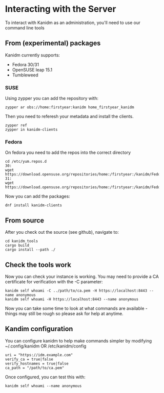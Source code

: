 # Interacting with the Server

To interact with Kanidm as an administration, you'll need to use our command line tools

## From (experimental) packages

Kanidm currently supports:
 * Fedora 30/31
 * OpenSUSE leap 15.1
 * Tumbleweed

### SUSE

Using zypper you can add the repository with:

    zypper ar obs://home:firstyear:kanidm home_firstyear_kanidm

Then you need to referesh your metadata and install the clients.

    zypper ref
    zypper in kanidm-clients

### Fedora

On fedora you need to add the repos into the correct directory

    cd /etc/yum.repos.d
    30:
    wget https://download.opensuse.org/repositories/home:/firstyear:/kanidm/Fedora_30/home:firstyear:kanidm.repo
    31:
    wget https://download.opensuse.org/repositories/home:/firstyear:/kanidm/Fedora_31/home:firstyear:kanidm.repo

Now you can add the packages:

    dnf install kanidm-clients

## From source

After you check out the source (see github), navigate to:

    cd kanidm_tools
    cargo build
    cargo install --path ./

## Check the tools work

Now you can check your instance is working. You may need to provide a CA certificate for verification
with the -C parameter:

    kanidm self whoami -C ../path/to/ca.pem -H https://localhost:8443 --name anonymous
    kanidm self whoami -H https://localhost:8443 --name anonymous

Now you can take some time to look at what commands are available - things may still be rough so
please ask for help at anytime.

## Kandim configuration

You can configure kanidm to help make commands simpler by modifying ~/.config/kanidm OR /etc/kanidm/config

    uri = "https://idm.example.com"
    verify_ca = true|false
    verify_hostnames = true|false
    ca_path = "/path/to/ca.pem"

Once configured, you can test this with:

    kanidm self whoami --name anonymous
